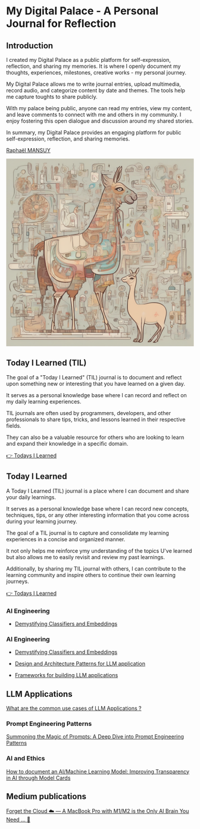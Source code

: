 # My Digital Palace - A Personal Journal for Reflection

## Introduction

I created my Digital Palace as a public platform for self-expression, reflection, and sharing my memories. It is where I openly document my thoughts, experiences, milestones, creative works - my personal journey.

My Digital Palace allows me to write journal entries, upload multimedia, record audio, and categorize content by date and themes. The tools help me capture toughts to share publicly.

With my palace being public, anyone can read my entries, view my content, and leave comments to connect with me and others in my community. I enjoy fostering this open dialogue and discussion around my shared stories.

In summary, my Digital Palace provides an engaging platform for public self-expression, reflection, and sharing memories.

[Raphaël MANSUY](https://www.linkedin.com/in/raphaelmansuy/)

![Digital Palace](./00-assets/lamacard.png)

## Today I Learned (TIL)

The goal of a "Today I Learned" (TIL) journal is to document and reflect upon something new or interesting that you have learned on a given day.

It serves as a personal knowledge base where I can record and reflect on my daily learning experiences.

TIL journals are often used by programmers, developers, and other professionals to share tips, tricks, and lessons learned in their respective fields.

They can also be a valuable resource for others who are looking to learn and expand their knowledge in a specific domain.

[👉 Todays I Learned](/02-til/README.md)

## Today I Learned

A Today I Learned (TIL) journal is a place where I can document and share your daily learnings.

It serves as a personal knowledge base where I can record new concepts, techniques, tips, or any other interesting information that you come across during your learning journey.

The goal of a TIL journal is to capture and consolidate my learning experiences in a concise and organized manner.

 It not only helps me reinforce ymy understanding of the topics U've learned but also allows me to easily revisit and review my past learnings.

 Additionally, by sharing my TIL journal with others, I can contribute to the learning community and inspire others to continue their own learning journeys.

 [👉 Todays I Learned](./02-til/README.md)

### AI Engineering

- [Demystifying Classifiers and Embeddings](./01-articles/embeddings/README.md)

### AI Engineering

- [Demystifying Classifiers and Embeddings](./01-articles/embeddings/README.md)

- [Design and Architecture Patterns for LLM application](./01-articles/dessign_patterns_for_llm_applications/README.md)

- [Frameworks for building LLM applications](./01-articles/framework_for_llm_applications/README.md)

## LLM Applications

[What are the common use cases of LLM Applications ?](./01-articles/llm_applications_use_cases/README.md)

### Prompt Engineering Patterns

[Summoning the Magic of Prompts: A Deep Dive into Prompt Engineering Patterns](./01-articles/prompt_engineering_patterns/README.md)

### AI and Ethics

[How to document an AI/Machine Learning Model: Improving Transparency in AI through Model Cards](https://github.com/raphaelmansuy/model_card_template/blob/main/README.md)

## Medium publications

[Forget the Cloud ☁️ — A MacBook Pro with M1/M2 is the Only AI Brain You Need … 🧠](https://medium.com/p/168ac77d78ab)
